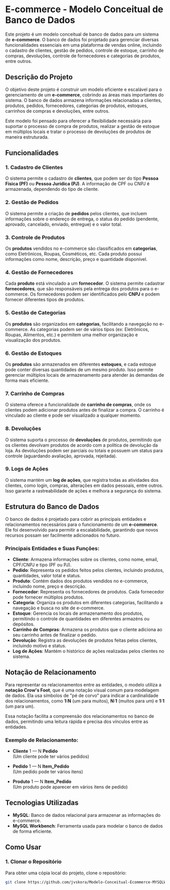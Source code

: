 # E-commerce - Modelo Conceitual de Banco de Dados

Este projeto é um modelo conceitual de banco de dados para um sistema de **e-commerce**. O banco de dados foi projetado para gerenciar diversas funcionalidades essenciais em uma plataforma de vendas online, incluindo o cadastro de clientes, gestão de pedidos, controle de estoque, carrinho de compras, devoluções, controle de fornecedores e categorias de produtos, entre outros.

## Descrição do Projeto

O objetivo deste projeto é construir um modelo eficiente e escalável para o gerenciamento de um **e-commerce**, cobrindo as áreas mais importantes do sistema. O banco de dados armazena informações relacionadas a clientes, produtos, pedidos, fornecedores, categorias de produtos, estoques, carrinhos de compras e devoluções, entre outros.

Este modelo foi pensado para oferecer a flexibilidade necessária para suportar o processo de compra de produtos, realizar a gestão de estoque em múltiplos locais e tratar o processo de devoluções de produtos de maneira estruturada.

## Funcionalidades

### 1. **Cadastro de Clientes**
O sistema permite o cadastro de **clientes**, que podem ser do tipo **Pessoa Física (PF)** ou **Pessoa Jurídica (PJ)**. A informação de CPF ou CNPJ é armazenada, dependendo do tipo de cliente.

### 2. **Gestão de Pedidos**
O sistema permite a criação de **pedidos** pelos clientes, que incluem informações sobre o endereço de entrega, o status do pedido (pendente, aprovado, cancelado, enviado, entregue) e o valor total.

### 3. **Controle de Produtos**
Os **produtos** vendidos no e-commerce são classificados em **categorias**, como Eletrônicos, Roupas, Cosméticos, etc. Cada produto possui informações como nome, descrição, preço e quantidade disponível.

### 4. **Gestão de Fornecedores**
Cada **produto** está vinculado a um **fornecedor**. O sistema permite cadastrar **fornecedores**, que são responsáveis pela entrega dos produtos para o e-commerce. Os fornecedores podem ser identificados pelo **CNPJ** e podem fornecer diferentes tipos de produtos.

### 5. **Gestão de Categorias**
Os **produtos** são organizados em **categorias**, facilitando a navegação no e-commerce. As categorias podem ser de vários tipos (ex: Eletrônicos, Roupas, Alimentos, etc.) e permitem uma melhor organização e visualização dos produtos.

### 6. **Gestão de Estoques**
Os **produtos** são armazenados em diferentes **estoques**, e cada estoque pode conter diversas quantidades de um mesmo produto. Isso permite gerenciar múltiplos locais de armazenamento para atender às demandas de forma mais eficiente.

### 7. **Carrinho de Compras**
O sistema oferece a funcionalidade de **carrinho de compras**, onde os clientes podem adicionar produtos antes de finalizar a compra. O carrinho é vinculado ao cliente e pode ser visualizado a qualquer momento.

### 8. **Devoluções**
O sistema suporta o processo de **devoluções** de produtos, permitindo que os clientes devolvam produtos de acordo com a política de devolução da loja. As devoluções podem ser parciais ou totais e possuem um status para controle (aguardando avaliação, aprovada, rejeitada).

### 9. **Logs de Ações**
O sistema mantém um **log de ações**, que registra todas as atividades dos clientes, como login, compras, alterações em dados pessoais, entre outros. Isso garante a rastreabilidade de ações e melhora a segurança do sistema.

## Estrutura do Banco de Dados

O banco de dados é projetado para cobrir as principais entidades e relacionamentos necessários para o funcionamento de um **e-commerce**. Ele foi desenvolvido para permitir a escalabilidade, garantindo que novos recursos possam ser facilmente adicionados no futuro.

### Principais Entidades e Suas Funções:

- **Cliente**: Armazena informações sobre os clientes, como nome, email, CPF/CNPJ e tipo (PF ou PJ).
- **Pedido**: Representa os pedidos feitos pelos clientes, incluindo produtos, quantidades, valor total e status.
- **Produto**: Contém dados dos produtos vendidos no e-commerce, incluindo nome, preço e descrição.
- **Fornecedor**: Representa os fornecedores de produtos. Cada fornecedor pode fornecer múltiplos produtos.
- **Categoria**: Organiza os produtos em diferentes categorias, facilitando a navegação e busca no site de e-commerce.
- **Estoque**: Gerencia os locais de armazenamento dos produtos, permitindo o controle de quantidades em diferentes armazéns ou depósitos.
- **Carrinho de Compras**: Armazena os produtos que o cliente adiciona ao seu carrinho antes de finalizar o pedido.
- **Devolução**: Registra as devoluções de produtos feitas pelos clientes, incluindo motivo e status.
- **Log de Ações**: Mantém o histórico de ações realizadas pelos clientes no sistema.

## Notação de Relacionamento

Para representar os relacionamentos entre as entidades, o modelo utiliza a **notação Crow's Foot**, que é uma notação visual comum para modelagem de dados. Ela usa símbolos de "pé de corvo" para indicar a cardinalidade dos relacionamentos, como **1:N** (um para muitos), **N:1** (muitos para um) e **1:1** (um para um). 

Essa notação facilita a compreensão dos relacionamentos no banco de dados, permitindo uma leitura rápida e precisa dos vínculos entre as entidades.

### Exemplo de Relacionamento:

- **Cliente** 1 — N **Pedido**  
  (Um cliente pode ter vários pedidos)

- **Pedido** 1 — N **Item_Pedido**  
  (Um pedido pode ter vários itens)

- **Produto** 1 — N **Item_Pedido**  
  (Um produto pode aparecer em vários itens de pedido)

## Tecnologias Utilizadas

- **MySQL**: Banco de dados relacional para armazenar as informações do e-commerce.
- **MySQL Workbench**: Ferramenta usada para modelar o banco de dados de forma eficiente.

## Como Usar

### 1. Clonar o Repositório

Para obter uma cópia local do projeto, clone o repositório:

```bash
git clone https://github.com/jvskora/Modelo-Conceitual-Ecommerce-MYSQLWorkbench.git
